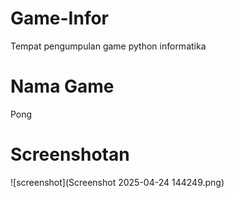 # Game-Infor
Tempat pengumpulan game python informatika
# Nama Game
Pong
# Screenshotan
![screenshot](Screenshot 2025-04-24 144249.png)
